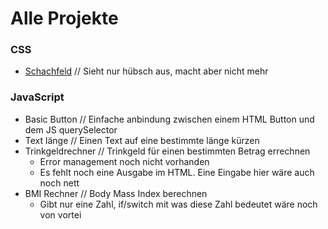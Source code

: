 # Alle Projekte

### CSS

- [Schachfeld](https://raw.githack.com/TomDBaer/projekte-basics-webdev/master/CSS/Schachfeld/index.html) // Sieht nur hübsch aus, macht aber nicht mehr
  

### JavaScript

- Basic Button // Einfache anbindung zwischen einem HTML Button und dem JS querySelector
- Text länge // Einen Text auf eine bestimmte länge kürzen
- Trinkgeldrechner // Trinkgeld für einen bestimmten Betrag errechnen
  - Error management noch nicht vorhanden
  - Es fehlt noch eine Ausgabe im HTML. Eine Eingabe hier wäre auch noch nett
- BMI Rechner // Body Mass Index berechnen
  - Gibt nur eine Zahl, if/switch mit was diese Zahl bedeutet wäre noch von vortei